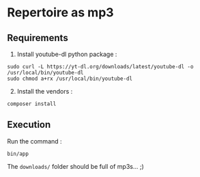 # Repertoire as mp3

## Requirements

1. Install youtube-dl python package :

```
sudo curl -L https://yt-dl.org/downloads/latest/youtube-dl -o /usr/local/bin/youtube-dl
sudo chmod a+rx /usr/local/bin/youtube-dl
```

2. Install the vendors :

`composer install`

## Execution

Run the command :

`bin/app`

The `downloads/` folder should be full of mp3s... ;)
